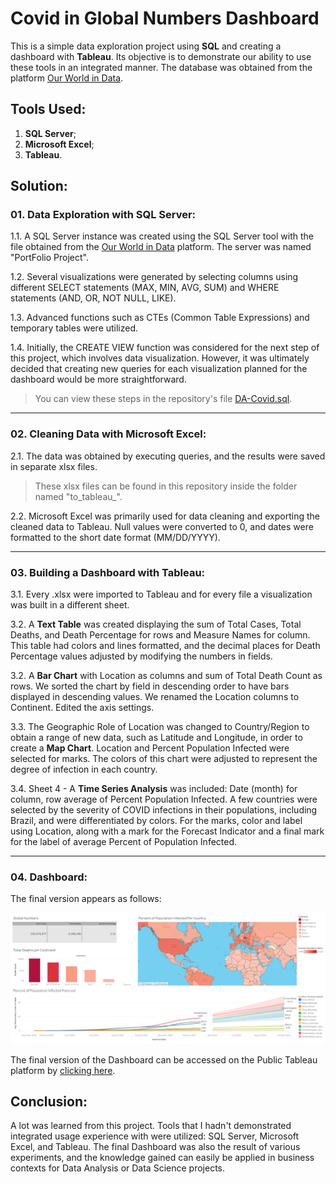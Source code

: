 # Covid in Global Numbers Dashboard

This is a simple data exploration project using **SQL** and creating a dashboard with **Tableau**. Its objective is to demonstrate our ability to use these tools in an integrated manner. The database was obtained from the platform [Our World in Data](https://ourworldindata.org/covid-deaths).

## Tools Used:

1. **SQL Server**;
3. **Microsoft Excel**;
2. **Tableau**.

## Solution:

### 01. Data Exploration with SQL Server:

1.1. A SQL Server instance was created using the SQL Server tool with the file obtained from the [Our World in Data](https://ourworldindata.org/covid-deaths) platform. The server was named "PortFolio Project".

1.2. Several visualizations were generated by selecting columns using different SELECT statements (MAX, MIN, AVG, SUM) and WHERE statements (AND, OR, NOT NULL, LIKE).

1.3. Advanced functions such as CTEs (Common Table Expressions) and temporary tables were utilized.

1.4. Initially, the CREATE VIEW function was considered for the next step of this project, which involves data visualization. However, it was ultimately decided that creating new queries for each visualization planned for the dashboard would be more straightforward.

> You can view these steps in the repository's file [DA-Covid.sql](./DA-Covid.sql).

___

### 02. Cleaning Data with Microsoft Excel:

2.1. The data was obtained by executing queries, and the results were saved in separate xlsx files.

> These xlsx files can be found in this repository inside the folder named "to_tableau_".

2.2. Microsoft Excel was primarily used for data cleaning and exporting the cleaned data to Tableau. Null values were converted to 0, and dates were formatted to the short date format (MM/DD/YYYY).

___

### 03. Building a Dashboard with Tableau:

3.1. Every .xlsx were imported to Tableau and for every file a visualization was built in a different sheet.

3.2. A **Text Table** was created displaying the sum of Total Cases, Total Deaths, and Death Percentage for rows and Measure Names for column. This table had colors and lines formatted, and the decimal places for Death Percentage values adjusted by modifying the numbers in fields.

3.2. A **Bar Chart** with Location as columns and sum of Total Death Count as rows. We sorted the chart by field in descending order to have bars displayed in descending values. We renamed the Location columns to Continent. Edited the axis settings.

3.3. The Geographic Role of Location was changed to Country/Region to obtain a range of new data, such as Latitude and Longitude, in order to create a **Map Chart**. Location and Percent Population Infected were selected for marks. The colors of this chart were adjusted to represent the degree of infection in each country.

3.4. Sheet 4 - A **Time Series Analysis** was included: Date (month) for column, row average of Percent Population Infected. A few countries were selected by the severity of COVID infections in their populations, including Brazil, and were differentiated by colors. For the marks, color and label using Location, along with a mark for the Forecast Indicator and a final mark for the label of average Percent of Population Infected.

___

### 04. Dashboard:
The final version appears as follows:

<div align="center">
    <img src="dashboard.png">
</div>


The final version of the Dashboard can be accessed on the Public Tableau platform by [clicking here](https://public.tableau.com/views/Covid-Dashboard_16861932893220/Dashboard1?:language=en-US&publish=yes&:display_count=n&:origin=viz_share_link). 

## Conclusion:

A lot was learned from this project. Tools that I hadn't demonstrated integrated usage experience with were utilized: SQL Server, Microsoft Excel, and Tableau. The final Dashboard was also the result of various experiments, and the knowledge gained can easily be applied in business contexts for Data Analysis or Data Science projects.